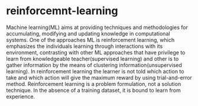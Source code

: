 # reinforcemnt-learning

Machine learning(ML) aims at providing techniques and methodologies for accumulating, modifying and updating knowledge in computational systems.
One of the approaches ML is reinforcement learning, which emphasizes the individuals learning through interactions with its environment, contrasting with other ML approaches that have privilege to learn from knowledgeable teacher(supervised learning) and other is to gather information by the means of clustering information(unsupervised learning). 
In reinforcement learning the learner is not told which action to take and which action will give the maximum reward by using trial-and-error method.
Reinforcement learning is a problem formulation, not a solution technique. In the absence of a training dataset, it is bound to learn from experience.
